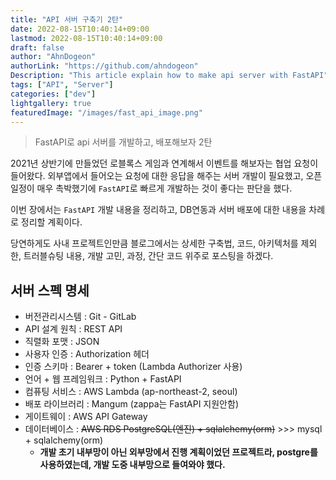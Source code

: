 ```yaml
---
title: "API 서버 구축기 2탄"
date: 2022-08-15T10:40:14+09:00
lastmod: 2022-08-15T10:40:14+09:00
draft: false
author: "AhnDogeon"
authorLink: "https://github.com/ahndogeon"
Description: "This article explain how to make api server with FastAPI"
tags: ["API", "Server"]
categories: ["dev"]
lightgallery: true
featuredImage: "/images/fast_api_image.png"
---
```


> FastAPI로 api 서버를 개발하고, 배포해보자 2탄



2021년 상반기에 만들었던 로블록스 게임과 연계해서 이벤트를 해보자는 협업 요청이 들어왔다. 외부앱에서 들어오는 요청에 대한 응답을 해주는 서버 개발이 필요했고, 오픈 일정이 매우 촉박했기에 `FastAPI`로 빠르게 개발하는 것이 좋다는 판단을 했다.

이번 장에서는 `FastAPI` 개발 내용을 정리하고, DB연동과 서버 배포에 대한 내용을 차례로 정리할 계획이다. 

당연하게도 사내 프로젝트인만큼 블로그에서는 상세한 구축법, 코드, 아키텍처를 제외한, 트러블슈팅 내용, 개발 고민, 과정, 간단 코드 위주로 포스팅을 하겠다.



## 서버 스펙 명세

- 버전관리시스템 : Git - GitLab
- API 설계 원칙 : REST API
- 직렬화 포맷 : JSON
- 사용자 인증 : Authorization 헤더
- 인증 스키마 : Bearer + token (Lambda Authorizer 사용)
- 언어 + 웹 프레임워크 : Python + FastAPI
- 컴퓨팅 서비스 : AWS Lambda (ap-northeast-2, seoul)
- 배포 라이브러리 : Mangum (zappa는 FastAPI 지원안함)
- 게이트웨이 : AWS API Gateway
- 데이터베이스 : ~~AWS RDS PostgreSQL(엔진) + sqlalchemy(orm)~~ >>> mysql + sqlalchemy(orm) 
  - **개발 초기 내부망이 아닌 외부망에서 진행 계획이었던 프로젝트라, postgre를 사용하였는데, 개발 도중 내부망으로 들여와야 했다.**



